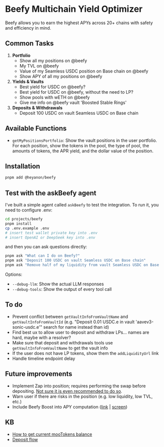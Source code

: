 # Beefy Multichain Yield Optimizer

Beefy allows you to earn the highest APYs across 20+ chains with safety and efficiency in mind.

## Common Tasks

1. **Portfolio**
    - Show all my positions on @beefy
    - My TVL on @beefy
    - Value of my Seamless USDC position on Base chain on @beefy
    - Show APY of all my positions on @beefy
2. **Yields & Vaults**
    - Best yield for USDC on @beefy?
    - Best yield for USDC on @beefy, without the need to LP?
    - Show pools with wETH on @beefy
    - Give me info on @beefy vault 'Boosted Stable Rings'
3. **Deposits & Withdrawals**
    - Deposit 100 USDC on vault Seamless USDC on Base chain

## Available Functions

- `getMyPositionsPortfolio`: Show the vault positions in the user portfolio. For each position, show the tokens in the pool, the type of pool, the amounts of tokens, the APR yield, and the dollar value of the position.

## Installation

```bash
pnpm add @heyanon/beefy
```

## Test with the askBeefy agent

I've built a simple agent called `askBeefy` to test the integration. To run it, you need to configure .env:

```bash
cd projects/beefy
pnpm install
cp .env.example .env
# insert test wallet private key into .env
# insert OpenAI or DeepSeek key into .env
```

and then you can ask questions directly:

```bash
pnpm ask "What can I do on Beefy?"
pnpm ask "Deposit 100 USDC on vault Seamless USDC on Base chain"
pnpm ask "Remove half of my liquidity from vault Seamless USDC on Base chain"
```

Options:

- `--debug-llm`: Show the actual LLM responses
- `--debug-tools`: Show the output of every tool call

## To do

- Prevent conflict between `getVaultInfoFromVaultName` and `getVaultInfoFromVaultId` (e.g. "Deposit 0.01 USDC.e in vault 'aavev3-sonic-usdc.e'" search for name instead than id)
- Find best ux to allow user to deposit and withdraw LPs... names are hard, maybe with a resolver?
- Make sure that deposit and withdrawals tools use `getVaultInfoFromVaultName` to get the vault info
- If the user does not have LP tokens, show them the `addLiquidityUrl` link
- Handle timeline endpoint delay

## Future improvements

- Implement Zap into position; requires performing the swap before depositing. [Not sure it is even recommended to do so](https://discord.com/channels/755231190134554696/758368074968858645/1304065221916098610).
- Warn user if there are risks in the position (e.g. low liquidity, low TVL, etc.)
- Include Beefy Boost into APY computation ([link](https://app.beefy.com/vault/beetsv3-sonic-beefyusdce-scusd) | [screen](https://d.pr/i/5NPz9B))

## KB

- [How to get current mooTokens balance](https://discord.com/channels/755231190134554696/758368074968858645/1304062150913949747)
- [Deposit flow](https://discord.com/channels/755231190134554696/758368074968858645/1305213585286500352)
